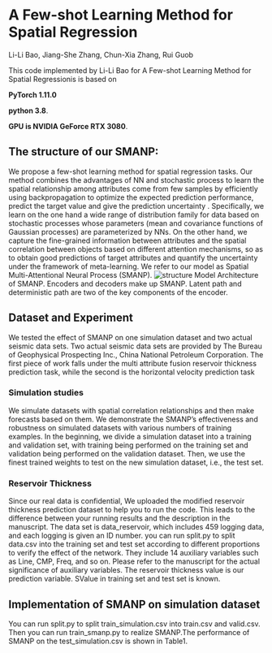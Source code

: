 
# A Few-shot Learning Method for Spatial Regression
Li-Li Bao, Jiang-She Zhang, Chun-Xia Zhang, Rui Guob

 This code implemented by Li-Li Bao for  A Few-shot Learning Method for Spatial Regressionis is based on 
 
  **PyTorch 1.11.0**
  
  **python 3.8**. 
  
  **GPU is NVIDIA GeForce RTX 3080**.
## The structure of our SMANP:
  We propose a few-shot learning method for spatial regression tasks. Our method combines the advantages of NN and stochastic process to learn the spatial relationship among attributes come from few samples by efficiently using backpropagation to optimize the expected prediction performance, predict the target value and give the prediction uncertainty . Specifically, we learn on the one hand a wide range of distribution family for data based on stochastic processes
whose parameters (mean and covariance functions of Gaussian processes) are parameterized by NNs. On the other hand, we capture the fine-grained information between attributes and the spatial correlation between objects based on different attention mechanisms, so as to obtain good predictions
of target attributes and quantify the uncertainty under the framework of meta-learning. We refer to our model as Spatial Multi-Attentional Neural Process (SMANP).
![structure](https://user-images.githubusercontent.com/92556725/204268754-f5857a26-8abf-4063-a5db-f785351e562d.jpg)
Model Architecture of SMANP. Encoders and decoders make up SMANP. Latent path and deterministic path are two of the key components of the encoder.
## Dataset and Experiment
We tested the effect of SMANP on one simulation dataset and two actual seismic data sets. Two actual seismic data sets are provided by The Bureau of Geophysical Prospecting Inc., China National Petroleum Corporation. The first piece of work falls under the multi attribute fusion reservoir thickness prediction task, while the second is the horizontal velocity prediction task

### Simulation studies
We simulate datasets with spatial correlation relationships and then make forecasts based on them. 
We demonstrate the SMANP’s effectiveness and robustness on simulated datasets with various numbers of training examples. In the beginning, we divide a simulation dataset into a training and validation set, with training being performed on the training set and validation being performed on the validation dataset. Then, we use the finest trained weights to test on the new simulation dataset, i.e., the test set.


### Reservoir Thickness 
  Since our real data is confidential, We uploaded the modified reservoir thickness prediction dataset  to help you to run  the code. This leads to the difference between your running results and the description in the manuscript.
  The data set is data_reservoir, which includes 459 logging data, and each logging is given an ID number. you can  run split.py to  split data.csv into the training set and test set according to different proportions to verify the effect of the network. They include 14 auxiliary variables such as Line, CMP, Freq, and so on. Please refer to the manuscript for the actual significance of auxiliary variables. The reservoir thickness value is our prediction variable. SValue in training set and test set is known.
## Implementation of SMANP on simulation dataset
 You can run split.py to split train_simulation.csv into train.csv and valid.csv. Then you can run train_smanp.py to realize SMANP.The performance of SMANP on the test_simulation.csv is shown in Table1.

